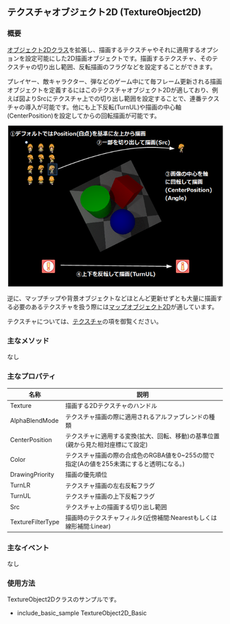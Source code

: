 ﻿## テクスチャオブジェクト2D (TextureObject2D)

### 概要

[オブジェクト2Dクラス](./Object2D.md)を拡張し、描画するテクスチャやそれに適用するオプションを設定可能にした2D描画オブジェクトです。描画するテクスチャ、そのテクスチャの切り出し範囲、反転描画のフラグなどを設定することができます。

プレイヤー、敵キャラクター、弾などのゲーム中にて毎フレーム更新される描画オブジェクトを定義するにはこのテクスチャオブジェクト2Dが適しており、例えば図よりSrcにテクスチャ上での切り出し範囲を設定することで、連番テクスチャの導入が可能です。他にも上下反転(TurnUL)や描画の中心軸(CenterPosition)を設定してからの回転描画が可能です。

![テクスチャ](img/TextureObject2D_2.png)

逆に、マップチップや背景オブジェクトなどほとんど更新せずとも大量に描画する必要のあるテクスチャを扱う際には[マップオブジェクト2D](./MapObject2D.md)が適しています。

テクスチャについては、[テクスチャ](../Graphics/Texture2D.md)の項を御覧ください。
### 主なメソッド

なし

### 主なプロパティ

| 名称 | 説明 |
|---|---|
| Texture | 描画する2Dテクスチャのハンドル |
| AlphaBlendMode | テクスチャ描画の際に適用されるアルファブレンドの種類 |
| CenterPosition | テクスチャに適用する変換(拡大、回転、移動)の基準位置(親から見た相対座標にて設定) |
| Color | テクスチャ描画の際の合成色のRGBA値を0~255の間で指定(Aの値を255未満にすると透明になる。)|
| DrawingPriority | 描画の優先順位|
| TurnLR | テクスチャ描画の左右反転フラグ |
| TurnUL | テクスチャ描画の上下反転フラグ |
| Src | テクスチャ上の描画する切り出し範囲 |
| TextureFilterType | 描画時のテクスチャフィルタ(近傍補間:Nearestもしくは線形補間:Linear) |


### 主なイベント

なし

### 使用方法

TextureObject2Dクラスのサンプルです。

* include_basic_sample TextureObject2D_Basic

